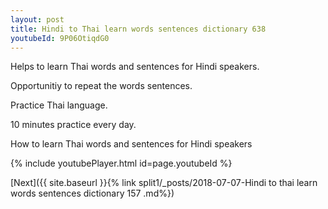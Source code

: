 ```yaml
---
layout: post
title: Hindi to Thai learn words sentences dictionary 638 
youtubeId: 9P06OtiqdG0
---
```

 
 
Helps to learn Thai words and sentences for Hindi speakers.

Opportunitiy to repeat the words sentences. 

Practice Thai language. 
 
10 minutes practice every day. 
 
How to learn Thai words and sentences for Hindi speakers 
 
{% include youtubePlayer.html id=page.youtubeId %}
 
 
[Next]({{ site.baseurl }}{% link  split1/_posts/2018-07-07-Hindi to thai learn words sentences dictionary 157 .md%})
 
